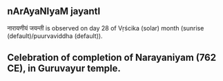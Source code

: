 ## nArAyaNIyaM jayantI

नारायणीयं जयन्ती is observed on day 28 of Vṛścika (solar) month (sunrise (default)/puurvaviddha (default)).

Celebration of completion of Narayaniyam (762 CE), in Guruvayur temple.
---

